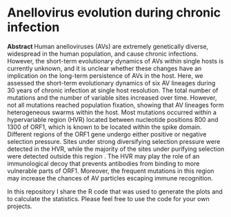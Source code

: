 # Anellovirus evolution during chronic infection
<b> Abstract </b>
Human anelloviruses (AVs) are extremely genetically diverse, widespread in the human population, and cause chronic infections. However, the short-term evolutionary dynamics of AVs within single hosts is currently unknown, and it is unclear whether these changes have an implication on the long-term persistence of AVs in the host. Here, we assessed the short-term evolutionary dynamics of six AV lineages during 30 years of chronic infection at single host resolution. The total number of mutations and the number of variable sites increased over time. However, not all mutations reached population fixation, showing that AV lineages form heterogeneous swarms within the host.  Most mutations occurred within a hypervariable region (HVR) located between nucleotide positions 800 and 1300 of ORF1, which is known to be located within the spike domain. Different regions of the ORF1 gene undergo either positive or negative selection pressure. Sites under strong diversifying selection pressure were detected in the HVR, while the majority of the sites under purifying selection were detected outside this region . The HVR may play the role of an immunological decoy that prevents antibodies from binding to more vulnerable parts of ORF1. Moreover, the frequent mutations in this region may increase the chances of AV particles escaping immune recognition.

In this repository I share the R code that was used to generate the plots and to calculate the statistics.
Please feel free to use the code for your own projects.
